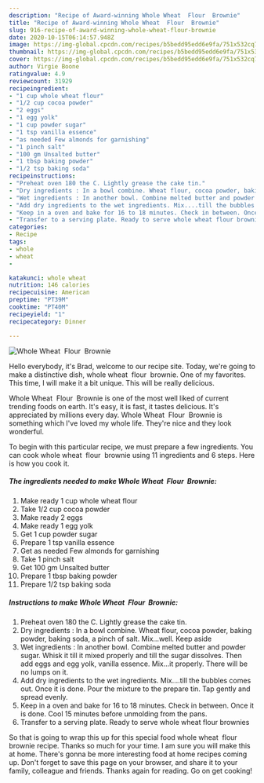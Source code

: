 ```yaml
---
description: "Recipe of Award-winning Whole Wheat  Flour  Brownie"
title: "Recipe of Award-winning Whole Wheat  Flour  Brownie"
slug: 916-recipe-of-award-winning-whole-wheat-flour-brownie
date: 2020-10-15T06:14:57.948Z
image: https://img-global.cpcdn.com/recipes/b5bedd95edd6e9fa/751x532cq70/whole-wheat-flour-brownie-recipe-main-photo.jpg
thumbnail: https://img-global.cpcdn.com/recipes/b5bedd95edd6e9fa/751x532cq70/whole-wheat-flour-brownie-recipe-main-photo.jpg
cover: https://img-global.cpcdn.com/recipes/b5bedd95edd6e9fa/751x532cq70/whole-wheat-flour-brownie-recipe-main-photo.jpg
author: Virgie Boone
ratingvalue: 4.9
reviewcount: 31929
recipeingredient:
- "1 cup whole wheat flour"
- "1/2 cup cocoa powder"
- "2 eggs"
- "1 egg yolk"
- "1 cup powder sugar"
- "1 tsp vanilla essence"
- "as needed Few almonds for garnishing"
- "1 pinch salt"
- "100 gm Unsalted butter"
- "1 tbsp baking powder"
- "1/2 tsp baking soda"
recipeinstructions:
- "Preheat oven 180 the C. Lightly grease the cake tin."
- "Dry ingredients : In a bowl combine. Wheat flour, cocoa powder, baking powder, baking soda, a pinch of salt. Mix...well. Keep aside"
- "Wet ingredients : In another bowl. Combine melted butter and powder sugar. Whisk it till it mixed properly and till the sugar dissolves. Then add eggs and egg yolk, vanilla essence. Mix...it properly. There will be no lumps on it."
- "Add dry ingredients to the wet ingredients. Mix....till the bubbles comes out. Once it is done. Pour the mixture to the prepare tin. Tap gently and spread evenly."
- "Keep in a oven and bake for 16 to 18 minutes. Check in between. Once it is done. Cool 15 minutes before unmolding from the pans."
- "Transfer to a serving plate. Ready to serve whole wheat flour brownies"
categories:
- Recipe
tags:
- whole
- wheat
- 

katakunci: whole wheat  
nutrition: 146 calories
recipecuisine: American
preptime: "PT39M"
cooktime: "PT40M"
recipeyield: "1"
recipecategory: Dinner

---
```



![Whole Wheat  Flour  Brownie](https://img-global.cpcdn.com/recipes/b5bedd95edd6e9fa/751x532cq70/whole-wheat-flour-brownie-recipe-main-photo.jpg)

Hello everybody, it's Brad, welcome to our recipe site. Today, we're going to make a distinctive dish, whole wheat  flour  brownie. One of my favorites. This time, I will make it a bit unique. This will be really delicious.

Whole Wheat  Flour  Brownie is one of the most well liked of current trending foods on earth. It's easy, it is fast, it tastes delicious. It's appreciated by millions every day. Whole Wheat  Flour  Brownie is something which I've loved my whole life. They're nice and they look wonderful.




To begin with this particular recipe, we must prepare a few ingredients. You can cook whole wheat  flour  brownie using 11 ingredients and 6 steps. Here is how you cook it.

<!--inarticleads1-->

##### The ingredients needed to make Whole Wheat  Flour  Brownie:

1. Make ready 1 cup whole wheat flour
1. Take 1/2 cup cocoa powder
1. Make ready 2 eggs
1. Make ready 1 egg yolk
1. Get 1 cup powder sugar
1. Prepare 1 tsp vanilla essence
1. Get as needed Few almonds for garnishing
1. Take 1 pinch salt
1. Get 100 gm Unsalted butter
1. Prepare 1 tbsp baking powder
1. Prepare 1/2 tsp baking soda




<!--inarticleads2-->

##### Instructions to make Whole Wheat  Flour  Brownie:

1. Preheat oven 180 the C. Lightly grease the cake tin.
1. Dry ingredients : In a bowl combine. Wheat flour, cocoa powder, baking powder, baking soda, a pinch of salt. Mix...well. Keep aside
1. Wet ingredients : In another bowl. Combine melted butter and powder sugar. Whisk it till it mixed properly and till the sugar dissolves. Then add eggs and egg yolk, vanilla essence. Mix...it properly. There will be no lumps on it.
1. Add dry ingredients to the wet ingredients. Mix....till the bubbles comes out. Once it is done. Pour the mixture to the prepare tin. Tap gently and spread evenly.
1. Keep in a oven and bake for 16 to 18 minutes. Check in between. Once it is done. Cool 15 minutes before unmolding from the pans.
1. Transfer to a serving plate. Ready to serve whole wheat flour brownies




So that is going to wrap this up for this special food whole wheat  flour  brownie recipe. Thanks so much for your time. I am sure you will make this at home. There's gonna be more interesting food at home recipes coming up. Don't forget to save this page on your browser, and share it to your family, colleague and friends. Thanks again for reading. Go on get cooking!
